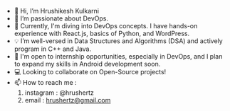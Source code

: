 - 👋 Hi, I’m Hrushikesh Kulkarni
- 👀 I’m passionate about DevOps.
- 🌱 Currently, I'm diving into DevOps concepts. I have hands-on experience with React.js, basics of Python, and WordPress.
- 💡 I’m well-versed in Data Structures and Algorithms (DSA) and actively program in C++ and Java.
- 💼 I'm open to internship opportunities, especially in DevOps, and I plan to expand my skills in Android development soon.
- 💻 Looking to collaborate on Open-Source projects!
- 📫 How to reach me : 
  1) instagram : @hrushertz
  2) email : hrushertz@gmail.com

<!---
hrushertz/hrushertz is a ✨ special ✨ repository because its `README.md` (this file) appears on your GitHub profile.
You can click the Preview link to take a look at your changes.
--->
